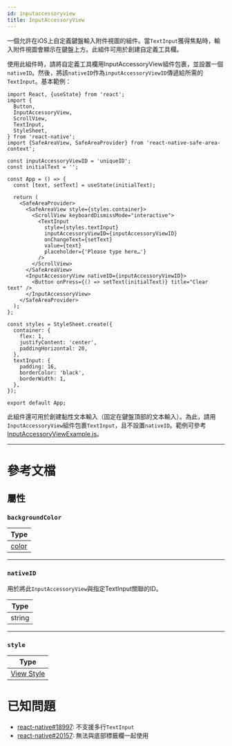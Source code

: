 ```yaml
---
id: inputaccessoryview
title: InputAccessoryView
---
```


一個允許在iOS上自定義鍵盤輸入附件視圖的組件。當`TextInput`獲得焦點時，輸入附件視圖會顯示在鍵盤上方。此組件可用於創建自定義工具欄。

使用此組件時，請將自定義工具欄用InputAccessoryView組件包裹，並設置一個`nativeID`。然後，將該`nativeID`作為`inputAccessoryViewID`傳遞給所需的`TextInput`。基本範例：

```SnackPlayer name=InputAccessoryView&supportedPlatforms=ios
import React, {useState} from 'react';
import {
  Button,
  InputAccessoryView,
  ScrollView,
  TextInput,
  StyleSheet,
} from 'react-native';
import {SafeAreaView, SafeAreaProvider} from 'react-native-safe-area-context';

const inputAccessoryViewID = 'uniqueID';
const initialText = '';

const App = () => {
  const [text, setText] = useState(initialText);

  return (
    <SafeAreaProvider>
      <SafeAreaView style={styles.container}>
        <ScrollView keyboardDismissMode="interactive">
          <TextInput
            style={styles.textInput}
            inputAccessoryViewID={inputAccessoryViewID}
            onChangeText={setText}
            value={text}
            placeholder={'Please type here…'}
          />
        </ScrollView>
      </SafeAreaView>
      <InputAccessoryView nativeID={inputAccessoryViewID}>
        <Button onPress={() => setText(initialText)} title="Clear text" />
      </InputAccessoryView>
    </SafeAreaProvider>
  );
};

const styles = StyleSheet.create({
  container: {
    flex: 1,
    justifyContent: 'center',
    paddingHorizontal: 20,
  },
  textInput: {
    padding: 16,
    borderColor: 'black',
    borderWidth: 1,
  },
});

export default App;
```

此組件還可用於創建黏性文本輸入（固定在鍵盤頂部的文本輸入）。為此，請用`InputAccessoryView`組件包裹`TextInput`，且不設置`nativeID`。範例可參考[InputAccessoryViewExample.js](https://github.com/facebook/react-native/blob/main/packages/rn-tester/js/examples/InputAccessoryView/InputAccessoryViewExample.js)。

---

# 參考文檔

## 屬性

### `backgroundColor`

| Type               |
| ------------------ |
| [color](colors.md) |

---

### `nativeID`

用於將此`InputAccessoryView`與指定TextInput關聯的ID。

| Type   |
| ------ |
| string |

---

### `style`

| Type                              |
| --------------------------------- |
| [View Style](view-style-props.md) |

# 已知問題

- [react-native#18997](https://github.com/facebook/react-native/issues/18997): 不支援多行`TextInput`
- [react-native#20157](https://github.com/facebook/react-native/issues/20157): 無法與底部標籤欄一起使用
